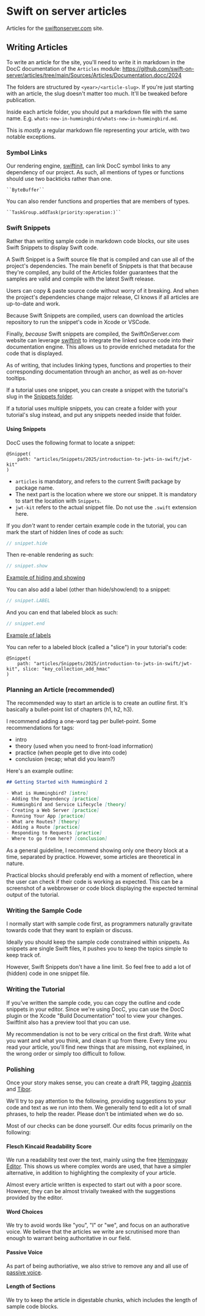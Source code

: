# Swift on server articles

Articles for the [swiftonserver.com](https://swiftonserver.com/) site.

## Writing Articles

To write an article for the site, you'll need to write it in markdown in the DocC documentation of the `Articles` module: https://github.com/swift-on-server/articles/tree/main/Sources/Articles/Documentation.docc/2024

The folders are structured by `<year>/<article-slug>`. If you're just starting with an article, the slug doesn't matter too much. It'll be tweaked before publication.

Inside each article folder, you should put a markdown file with the same name. E.g. `whats-new-in-hummingbird/whats-new-in-hummingbird.md`.

This is _mostly_ a regular markdown file representing your article, with two notable exceptions.

### Symbol Links

Our rendering engine, [swiftinit](https://swiftinit.org), can link DocC symbol links to any dependency of our project. As such, all mentions of types or functions should use two backticks rather than one.

```
``ByteBuffer``
```

You can also render functions and properties that are members of types.

```
``TaskGroup.addTask(priority:operation:)``
```

### Swift Snippets

Rather than writing sample code in markdown code blocks, our site uses Swift Snippets to display Swift code.

A Swift Snippet is a Swift source file that is compiled and can use all of the project's dependencies. The main benefit of Snippets is that that because they're compiled, any build of the Articles folder guarantees that the samples are valid and compile with the latest Swift release.

Users can copy & paste source code without worry of it breaking. And when the project's dependencies change major release, CI knows if all articles are up-to-date and work.

Because Swift Snippets are compiled, users can download the articles repository to run the snippet's code in Xcode or VSCode.

Finally, _because_ Swift snippets are compiled, the SwiftOnServer.com website can leverage [swiftinit](https://swiftinit.org) to integrate the linked source code into their documentation engine. This allows us to provide enriched metadata for the code that is displayed.

As of writing, that includes linking types, functions and properties to their corresponding documentation through an anchor, as well as on-hover tooltips.

If a tutorial uses one snippet, you can create a snippet with the tutorial's slug in the [Snippets folder](https://github.com/swift-on-server/articles/tree/main/Snippets).

If a tutorial uses multiple snippets, you can create a folder with your tutorial's slug instead, and put any snippets needed inside that folder.

#### Using Snippets

DocC uses the following format to locate a snippet:

```
@Snippet(
    path: "articles/Snippets/2025/introduction-to-jwts-in-swift/jwt-kit"
)
```

- `articles` is mandatory, and refers to the current Swift package by package name.
- The next part is the location where we store our snippet. It is mandatory to start the location with `Snippets`.
- `jwt-kit` refers to the actual snippet file. Do not use the `.swift` extension here.

If you _don't_ want to render certain example code in the tutorial, you can mark the start of hidden lines of code as such:

```swift
// snippet.hide
```

Then re-enable rendering as such:

```swift
// snippet.show
```

[Example of hiding and showing](https://github.com/swift-on-server/articles/blob/main/Snippets/ahc_json.swift#L1-L10)

You can also add a label (other than hide/show/end) to a snippet:

```swift
// snippet.LABEL
```

And you can end that labeled block as such:

```swift
// snippet.end
```

[Example of labels](https://github.com/swift-on-server/articles/blob/main/Snippets/building-swiftnio-clients-01.swift#L1-L6)

You can refer to a labeled block (called a "slice") in your tutorial's code:

```
@Snippet(
    path: "articles/Snippets/2025/introduction-to-jwts-in-swift/jwt-kit", slice: "key_collection_add_hmac"
)
```

### Planning an Article (recommended)

The recommended way to start an article is to create an _outline_ first. It's basically a bullet-point list of chapters (h1, h2, h3).

I recommend adding a one-word tag per bullet-point. Some recommendations for tags:

- intro
- theory (used when you need to front-load information)
- practice (when people get to dive into code)
- conclusion (recap; what did you learn?)

Here's an example outline:

```md
## Getting Started with Hummingbird 2

- What is Hummingbird? [intro]
- Adding the Dependency [practice]
- Hummingbird and Service Lifecycle [theory]
- Creating a Web Server [practice]
- Running Your App [practice]
- What are Routes? [theory]
- Adding a Route [practice]
- Responding to Requests [practice]
- Where to go from here? [conclusion]
```

As a general guideline, I recommend showing only one theory block at a time, separated by practice. However, some articles are theoretical in nature.

Practical blocks should preferably end with a moment of reflection, where the user can check if their code is working as expected. This can be a screenshot of a webbrowser or code block displaying the expected terminal output of the tutorial.

### Writing the Sample Code

I normally start with sample code first, as programmers naturally gravitate towards code that they want to explain or discuss.

Ideally you should keep the sample code constrained within snippets. As snippets are single Swift files, it pushes you to keep the topics simple to keep track of.

However, Swift Snippets don't have a line limit. So feel free to add a lot of (hidden) code in one snippet file.

### Writing the Tutorial

If you've written the sample code, you can copy the outline and code snippets in your editor. Since we're using DocC, you can use the DocC plugin or the Xcode "Build Documentation" tool to view your changes. SwiftInit also has a preview tool that you can use.

My recommendation is not to be very critical on the first draft. Write what you want and what you think, and clean it up from there. Every time you read your article, you'll find new things that are missing, not explained, in the wrong order or simply too difficult to follow.

### Polishing

Once your story makes sense, you can create a draft PR, tagging [Joannis](https://github.com/joannis) and [Tibor](https://github.com/tib).

We'll try to pay attention to the following, providing suggestions to your code and text as we run into them. We generally tend to edit a lot of small phrases, to help the reader. Please don't be intimiated when we do so.

Most of our checks can be done yourself. Our edits focus primarily on the following:

#### Flesch Kincaid Readability Score

We run a readability test over the text, mainly using the free [Hemingway Editor](https://hemingwayapp.com/). This shows us where complex words are used, that have a simpler alternative, in addition to highlighting the complexity of your article.

Almost every article written is expected to start out with a poor score. However, they can be almost trivially tweaked with the suggestions provided by the editor.

#### Word Choices

We try to avoid words like "you", "I" or "we", and focus on an authorative voice. We believe that the articles we write are scrutinised more than enough to warrant being authoritative in our field.

#### Passive Voice

As part of being authoriative, we also strive to remove any and all use of [passive voice](https://www.grammarly.com/blog/passive-voice/).

#### Length of Sections

We try to keep the article in digestable chunks, which includes the length of sample code blocks.
